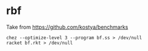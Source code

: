 # rbf

Take from https://github.com/kostya/benchmarks

```
chez --optimize-level 3 --program bf.ss > /dev/null
racket bf.rkt > /dev/null
```
